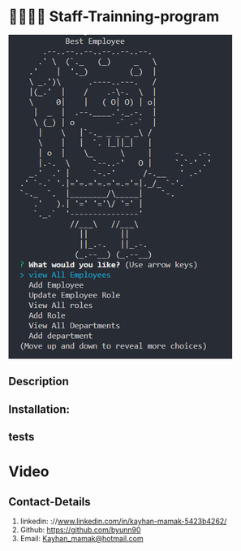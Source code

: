 # 👷‍♀️👷‍♂️ Staff-Trainning-program

![alt text](./public/images/Department.png)

## Description

## Installation:

## tests

# Video

## Contact-Details

1. linkedin: ://www.linkedin.com/in/kayhan-mamak-5423b4262/
2. Github: https://github.com/byunn90
3. Email: Kayhan_mamak@hotmail.com
